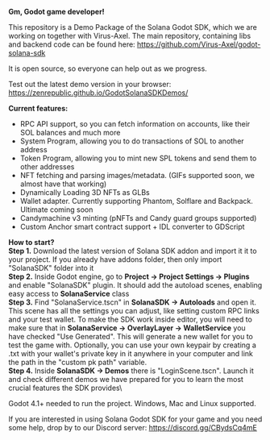 **Gm, Godot game developer!**

This repository is a Demo Package of the Solana Godot SDK, which we are working on together with Virus-Axel.
The main repository, containing libs and backend code can be found here: https://github.com/Virus-Axel/godot-solana-sdk 

It is open source, so everyone can help out as we progress.

Test out the latest demo version in your browser: https://zenrepublic.github.io/GodotSolanaSDKDemos/

**Current features:**
- RPC API support, so you can fetch information on accounts, like their SOL balances and much more
- System Program, allowing you to do transactions of SOL to another address
- Token Program, allowing you to mint new SPL tokens and send them to other addresses
- NFT fetching and parsing images/metadata. (GIFs supported soon, we almost have that working)
- Dynamically Loading 3D NFTs as GLBs
- Wallet adapter. Currently supporting Phantom, Solflare and Backpack. Ultimate coming soon
- Candymachine v3 minting (pNFTs and Candy guard groups supported)
- Custom Anchor smart contract support + IDL converter to GDScript

**How to start?** \
**Step 1.** Download the latest version of Solana SDK addon and import it it to your project. If you already have addons folder, then only import "SolanaSDK" folder into it\
**Step 2.** Inside Godot engine, go to **Project -> Project Settings -> Plugins** and enable "SolanaSDK" plugin. It should add the autoload scenes, enabling easy access to **SolanaService** class\
**Step 3.** Find "SolanaService.tscn" in **SolanaSDK -> Autoloads** and open it. This scene has all the settings you can adjust, like setting custom RPC links and your test wallet.
To make the SDK work inside editor, you will need to make sure that in **SolanaService -> OverlayLayer -> WalletService** you have checked "Use Generated". This will generate a new wallet for you to test the game with.
Optionally, you can use your own keypair by creating a .txt with your wallet's private key in it anywhere in your computer and link the path in the "custom pk path" variable.\
**Step 4.** Inside **SolanaSDK -> Demos** there is "LoginScene.tscn". Launch it and check different demos we have prepared for you to learn the most crucial features the SDK provides\

Godot 4.1+ needed to run the project. Windows, Mac and Linux supported.

If you are interested in using Solana Godot SDK for your game and you need some help, drop by to our Discord server: https://discord.gg/CBydsCq4mE

